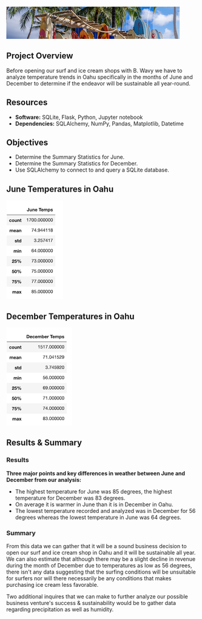 ![Surfs Up](Resources/SurfsUp.png)

## Project Overview
Before opening our surf and ice cream shops with B. Wavy we have to analyze temperature trends in Oahu specifically in the months of June and December to determine if the endeavor will be sustainable all year-round.


## Resources
- **Software:** SQLite, Flask, Python, Jupyter notebook  
- **Dependencies:** SQLAlchemy, NumPy, Pandas, Matplotlib, Datetime

## Objectives
- Determine the Summary Statistics for June.
- Determine the Summary Statistics for December.
- Use SQLAlchemy to connect to and query a SQLite database.

## June Temperatures in Oahu

![June Temperatures](Resources/JuneTemps.png)

## December Temperatures in Oahu

![December Temperatures](Resources/DecemberTemps.png)


## Results & Summary

### Results

**Three major points and key differences in weather between June and December from our analysis:**

- The highest temperature for June was 85 degrees, the highest temperature for December was 83 degrees.
- On average it is warmer in June than it is in December in Oahu.
- The lowest temperature recorded and analyzed was in December for 56 degrees whereas the lowest temperature in June was 64 degrees.

### Summary

From this data we can gather that it will be a sound business decision to open our surf and ice cream shop in Oahu and it will be sustainable all year. We can also estimate that although there may be a slight decline in revenue during the month of December due to temperatures as low as 56 degrees, there isn't any data suggesting that the surfing conditions will be unsuitable for surfers nor will there necessarily be any conditions that makes purchasing ice cream less favorable.

Two additional inquires that we can make to further analyze our possible business venture's success & sustainability would be to gather data regarding precipitation as well as humidity.
